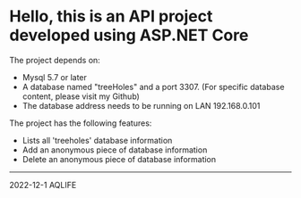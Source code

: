 # Hello, this is an API project developed using ASP.NET Core

The project depends on:

- Mysql 5.7 or later
- A database named "treeHoles" and a port 3307. (For specific database content, please visit my Github)
- The database address needs to be running on LAN 192.168.0.101

The project has the following features:

- Lists all 'treeholes' database information
- Add an anonymous piece of database information
- Delete an anonymous piece of database information

---

2022-12-1 AQLIFE